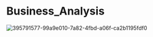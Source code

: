 # Business_Analysis

![395791577-99a9e010-7a82-4fbd-a06f-ca2b1195fdf0](https://github.com/user-attachments/assets/88b609b7-9a2a-4801-a83d-a5244ec91463)

